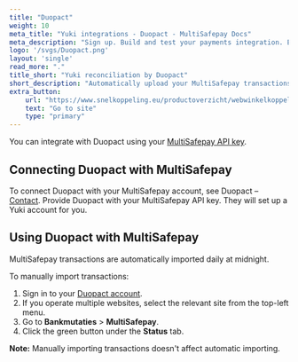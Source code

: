 ```yaml
---
title: "Duopact"
weight: 10
meta_title: "Yuki integrations - Duopact - MultiSafepay Docs"
meta_description: "Sign up. Build and test your payments integration. Explore our products and services. Use our API reference, SDKs, and wrappers. Get support."
logo: '/svgs/Duopact.png'
layout: 'single'
read_more: "."
title_short: "Yuki reconciliation by Duopact"
short_description: "Automatically upload your MultiSafepay transactions to Yuki"
extra_button:
    url: "https://www.snelkoppeling.eu/productoverzicht/webwinkelkoppelingen"
    text: "Go to site"
    type: "primary"
---
```


You can integrate with Duopact using your [MultiSafepay API key](/getting-started/set-up-your-account/user-guide/viewing-your-api-key/). 

## Connecting Duopact with MultiSafepay

To connect Duopact with your MultiSafepay account, see Duopact – [Contact](https://www.duopact.nl/nl/contact/). Provide Duopact with your MultiSafepay API key. They will set up a Yuki account for you. 

## Using Duopact with MultiSafepay

MultiSafepay transactions are automatically imported daily at midnight.

To manually import transactions:

1. Sign in to your [Duopact account](https://portal.yukiconnector.nl/).
2. If you operate multiple websites, select the relevant site from the top-left menu.
3. Go to **Bankmutaties** > **MultiSafepay**.
4. Click the green button under the **Status** tab.

**Note:** Manually importing transactions doesn't affect automatic importing.
